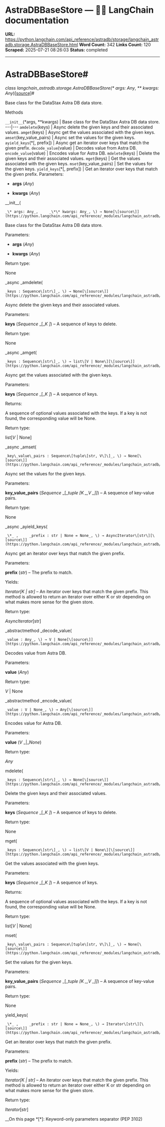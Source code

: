 # AstraDBBaseStore — 🦜🔗 LangChain  documentation

**URL:** https://python.langchain.com/api_reference/astradb/storage/langchain_astradb.storage.AstraDBBaseStore.html
**Word Count:** 342
**Links Count:** 120
**Scraped:** 2025-07-21 08:26:03
**Status:** completed

---

# AstraDBBaseStore\#

_class _langchain\_astradb.storage.AstraDBBaseStore\(_\* args: Any_, _\*\* kwargs: Any_\)[\[source\]](https://python.langchain.com/api_reference/_modules/langchain_astradb/storage.html#AstraDBBaseStore)\#     

Base class for the DataStax Astra DB data store.

Methods

`__init__`\(\*args, \*\*kwargs\) | Base class for the DataStax Astra DB data store.   ---|---   `amdelete`\(keys\) | Async delete the given keys and their associated values.   `amget`\(keys\) | Async get the values associated with the given keys.   `amset`\(key\_value\_pairs\) | Async set the values for the given keys.   `ayield_keys`\(\*\[, prefix\]\) | Async get an iterator over keys that match the given prefix.   `decode_value`\(value\) | Decodes value from Astra DB.   `encode_value`\(value\) | Encodes value for Astra DB.   `mdelete`\(keys\) | Delete the given keys and their associated values.   `mget`\(keys\) | Get the values associated with the given keys.   `mset`\(key\_value\_pairs\) | Set the values for the given keys.   `yield_keys`\(\*\[, prefix\]\) | Get an iterator over keys that match the given prefix.      Parameters:     

  * **args** \(_Any_\)

  * **kwargs** \(_Any_\)

\_\_init\_\_\(

    _\* args: Any_,     _\*\* kwargs: Any_, \) → None[\[source\]](https://python.langchain.com/api_reference/_modules/langchain_astradb/storage.html#AstraDBBaseStore.__init__)\#     

Base class for the DataStax Astra DB data store.

Parameters:     

  * **args** \(_Any_\)

  * **kwargs** \(_Any_\)

Return type:     

None

_async _amdelete\(

    _keys : Sequence\[str\]_, \) → None[\[source\]](https://python.langchain.com/api_reference/_modules/langchain_astradb/storage.html#AstraDBBaseStore.amdelete)\#     

Async delete the given keys and their associated values.

Parameters:     

**keys** \(_Sequence_ _\[__K_ _\]_\) – A sequence of keys to delete.

Return type:     

None

_async _amget\(

    _keys : Sequence\[str\]_, \) → list\[V | None\][\[source\]](https://python.langchain.com/api_reference/_modules/langchain_astradb/storage.html#AstraDBBaseStore.amget)\#     

Async get the values associated with the given keys.

Parameters:     

**keys** \(_Sequence_ _\[__K_ _\]_\) – A sequence of keys.

Returns:     

A sequence of optional values associated with the keys. If a key is not found, the corresponding value will be None.

Return type:     

list\[_V_ | None\]

_async _amset\(

    _key\_value\_pairs : Sequence\[tuple\[str, V\]\]_, \) → None[\[source\]](https://python.langchain.com/api_reference/_modules/langchain_astradb/storage.html#AstraDBBaseStore.amset)\#     

Async set the values for the given keys.

Parameters:     

**key\_value\_pairs** \(_Sequence_ _\[__tuple_ _\[__K_ _,__V_ _\]__\]_\) – A sequence of key-value pairs.

Return type:     

None

_async _ayield\_keys\(

    _\*_ ,     _prefix : str | None = None_, \) → AsyncIterator\[str\][\[source\]](https://python.langchain.com/api_reference/_modules/langchain_astradb/storage.html#AstraDBBaseStore.ayield_keys)\#     

Async get an iterator over keys that match the given prefix.

Parameters:     

**prefix** \(_str_\) – The prefix to match.

Yields:     

_Iterator\[K | str\]_ – An iterator over keys that match the given prefix. This method is allowed to return an iterator over either K or str depending on what makes more sense for the given store.

Return type:     

_AsyncIterator_\[str\]

_abstractmethod _decode\_value\(

    _value : Any_, \) → V | None[\[source\]](https://python.langchain.com/api_reference/_modules/langchain_astradb/storage.html#AstraDBBaseStore.decode_value)\#     

Decodes value from Astra DB.

Parameters:     

**value** \(_Any_\)

Return type:     

_V_ | None

_abstractmethod _encode\_value\(

    _value : V | None_, \) → Any[\[source\]](https://python.langchain.com/api_reference/_modules/langchain_astradb/storage.html#AstraDBBaseStore.encode_value)\#     

Encodes value for Astra DB.

Parameters:     

**value** \(_V_ _|__None_\)

Return type:     

_Any_

mdelete\(

    _keys : Sequence\[str\]_, \) → None[\[source\]](https://python.langchain.com/api_reference/_modules/langchain_astradb/storage.html#AstraDBBaseStore.mdelete)\#     

Delete the given keys and their associated values.

Parameters:     

**keys** \(_Sequence_ _\[__K_ _\]_\) – A sequence of keys to delete.

Return type:     

None

mget\(

    _keys : Sequence\[str\]_, \) → list\[V | None\][\[source\]](https://python.langchain.com/api_reference/_modules/langchain_astradb/storage.html#AstraDBBaseStore.mget)\#     

Get the values associated with the given keys.

Parameters:     

**keys** \(_Sequence_ _\[__K_ _\]_\) – A sequence of keys.

Returns:     

A sequence of optional values associated with the keys. If a key is not found, the corresponding value will be None.

Return type:     

list\[_V_ | None\]

mset\(

    _key\_value\_pairs : Sequence\[tuple\[str, V\]\]_, \) → None[\[source\]](https://python.langchain.com/api_reference/_modules/langchain_astradb/storage.html#AstraDBBaseStore.mset)\#     

Set the values for the given keys.

Parameters:     

**key\_value\_pairs** \(_Sequence_ _\[__tuple_ _\[__K_ _,__V_ _\]__\]_\) – A sequence of key-value pairs.

Return type:     

None

yield\_keys\(

    _\*_ ,     _prefix : str | None = None_, \) → Iterator\[str\][\[source\]](https://python.langchain.com/api_reference/_modules/langchain_astradb/storage.html#AstraDBBaseStore.yield_keys)\#     

Get an iterator over keys that match the given prefix.

Parameters:     

**prefix** \(_str_\) – The prefix to match.

Yields:     

_Iterator\[K | str\]_ – An iterator over keys that match the given prefix. This method is allowed to return an iterator over either K or str depending on what makes more sense for the given store.

Return type:     

_Iterator_\[str\]

__On this page   *[\*]: Keyword-only parameters separator (PEP 3102)